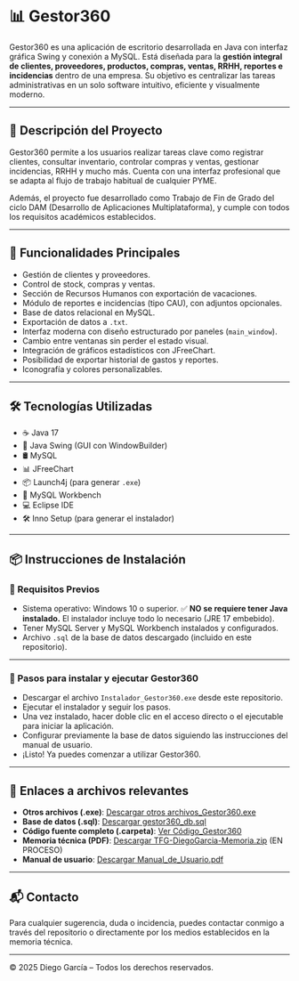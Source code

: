 # 📊 Gestor360

Gestor360 es una aplicación de escritorio desarrollada en Java con interfaz gráfica Swing y conexión a MySQL. Está diseñada para la **gestión integral de clientes, proveedores, productos, compras, ventas, RRHH, reportes e incidencias** dentro de una empresa. Su objetivo es centralizar las tareas administrativas en un solo software intuitivo, eficiente y visualmente moderno.

---

## 📌 Descripción del Proyecto

Gestor360 permite a los usuarios realizar tareas clave como registrar clientes, consultar inventario, controlar compras y ventas, gestionar incidencias, RRHH y mucho más. Cuenta con una interfaz profesional que se adapta al flujo de trabajo habitual de cualquier PYME.

Además, el proyecto fue desarrollado como Trabajo de Fin de Grado del ciclo DAM (Desarrollo de Aplicaciones Multiplataforma), y cumple con todos los requisitos académicos establecidos.

---

## 🚀 Funcionalidades Principales

- Gestión de clientes y proveedores.
- Control de stock, compras y ventas.
- Sección de Recursos Humanos con exportación de vacaciones.
- Módulo de reportes e incidencias (tipo CAU), con adjuntos opcionales.
- Base de datos relacional en MySQL.
- Exportación de datos a `.txt`.
- Interfaz moderna con diseño estructurado por paneles (`main_window`).
- Cambio entre ventanas sin perder el estado visual.
- Integración de gráficos estadísticos con JFreeChart.
- Posibilidad de exportar historial de gastos y reportes.
- Iconografía y colores personalizables.

---

## 🛠️ Tecnologías Utilizadas

- ☕ Java 17
- 🎨 Java Swing (GUI con WindowBuilder)
- 🛢️ MySQL
- 📊 JFreeChart
- 📦 Launch4j (para generar `.exe`)
- 🐘 MySQL Workbench
- 💻 Eclipse IDE
- 🛠️ Inno Setup (para generar el instalador)

---

## 📦 Instrucciones de Instalación

### 🔹 Requisitos Previos

- Sistema operativo: Windows 10 o superior.
✅ **NO se requiere tener Java instalado.** El instalador incluye todo lo necesario (JRE 17 embebido).
- Tener MySQL Server y MySQL Workbench instalados y configurados.
- Archivo `.sql` de la base de datos descargado (incluido en este repositorio).

---

### 🔸 Pasos para instalar y ejecutar Gestor360

- Descargar el archivo `Instalador_Gestor360.exe` desde este repositorio.
- Ejecutar el instalador y seguir los pasos.
- Una vez instalado, hacer doble clic en el acceso directo o el ejecutable para iniciar la aplicación.
- Configurar previamente la base de datos siguiendo las instrucciones del manual de usuario.
- ¡Listo! Ya puedes comenzar a utilizar Gestor360.


---

## 📁 Enlaces a archivos relevantes

- **Otros archivos (.exe)**: [Descargar otros archivos_Gestor360.exe](https://github.com/DemoNonStop/Gestor360_Archivos/tree/main/Gestor360-Instalable)
- **Base de datos (.sql)**: [Descargar gestor360_db.sql](https://github.com/DemoNonStop/Gestor360_Archivos/blob/main/gestor360_db.sql)
- **Código fuente completo (.carpeta)**: [Ver Código_Gestor360](https://github.com/DemoNonStop/Gestor360_Archivos/tree/main/Codigo_Fuente_Gestor360)
- **Memoria técnica (PDF)**: [Descargar TFG-DiegoGarcia-Memoria.zip]() (EN PROCESO)
- **Manual de usuario**: [Descargar Manual_de_Usuario.pdf](https://github.com/DemoNonStop/Gestor360/blob/main/Manual_Usuario_Gestor360.pdf)

---

## 📬 Contacto

Para cualquier sugerencia, duda o incidencia, puedes contactar conmigo a través del repositorio o directamente por los medios establecidos en la memoria técnica.

---

© 2025 Diego García – Todos los derechos reservados.

